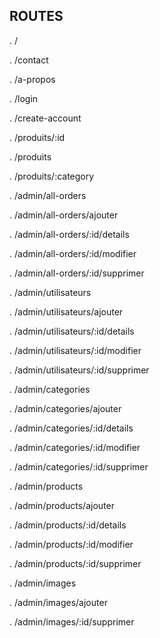 ## ROUTES



. /

. /contact

. /a-propos

. /login

. /create-account

. /produits/:id

. /produits

. /produits/:category


. /admin/all-orders

. /admin/all-orders/ajouter

. /admin/all-orders/:id/details

. /admin/all-orders/:id/modifier

. /admin/all-orders/:id/supprimer



. /admin/utilisateurs

. /admin/utilisateurs/ajouter

. /admin/utilisateurs/:id/details

. /admin/utilisateurs/:id/modifier

. /admin/utilisateurs/:id/supprimer



. /admin/categories

. /admin/categories/ajouter

. /admin/categories/:id/details

. /admin/categories/:id/modifier

. /admin/categories/:id/supprimer



. /admin/products

. /admin/products/ajouter

. /admin/products/:id/details

. /admin/products/:id/modifier

. /admin/products/:id/supprimer


. /admin/images

. /admin/images/ajouter

. /admin/images/:id/supprimer
